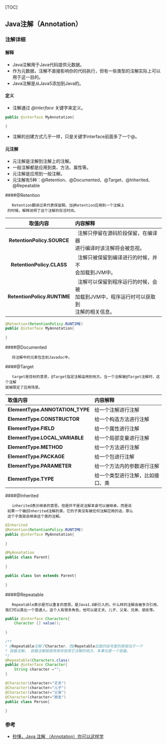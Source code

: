 [TOC]

## Java注解（Annotation）

### 注解详细

#### 解释

+ Java注解用于Java代码提供元数据。
+ 作为元数据，注解不直接影响你的代码执行，但有一些类型的注解实际上可以用于这一目的。
+ Java注解是从Java5添加到Java的。

#### 定义
+ 注解通过 _@interface_ 关键字来定义。
```java
public @interface MyAnnotation{
    
}
```
+ 注解的创建方式几乎一样，只是关键字interface前面多了一个@。

#### 元注解
   + 元注解是注解到注解上的注解。
   + 一般注解都是应用到类、方法、属性等。 
   + 元注解是应用到一般注解。
   + 元注解有5种：@Retention、@Documented、@Target、@Inherited、@Repeatable   

####@Retention
   ```text
      Retention翻译过来代表保留期。当@Retention应用到一个注解上
    的时候，解释说明了这个注解的存活时间。
   ```
  
|取值内容|内容解释|
|:----:|:----|
|**RetentionPolicy.SOURCE**|&nbsp;&nbsp;注解只停留在源码阶段保留，在编译器<br>进行编译时该注解将会被忽视。|
|**RetentionPolicy.CLASS**|&nbsp;&nbsp;注解只被保留到编译进行的时候，并不<br>会加载到JVM中。
|**RetentionPolicy.RUNTIME**|&nbsp;&nbsp;注解可以保留到程序运行的时候，会被<br>加载到JVM中，程序运行时可以获取到<br>注解的相关信息。|

```java
@Retention(RetentionPolicy.RUNTIME)
public @interface MyAnnotation{
    
}
```


####@Documented
```text
   将注解中的元素包含到Javadoc中。
```

####@Target
```text
   target是目标的意思，@Target指定注解运用到地方。当一个注解被@Target注解时，这个注解
就被限定了应用场景。   
```

|取值内容|内容解释|
|:----|:----|
|**ElementType.ANNOTATION_TYPE**|给一个注解进行注解|
|**ElementType.CONSTRUCTOR**|给一个构造方法进行注解|
|**ElementType.FIELD**|给一个属性进行注解|
|**ElementType.LOCAL_VARIABLE**|给一个局部变量进行注解|
|**ElementType.METHOD**|给一个方法进行注解|
|**ElementType.PACKAGE**|给一个包进行注解|
|**ElementType.PARAMETER**|给一个方法内的参数进行注解|
|**ElementType.TYPE**|给一个类型进行注解，比如接口、类|

####@Inherited
```text
   inherited表示继承的意思。但是并不是说注解本身可以被继承，而是说
 如果一个被@Inherited注解的类，它的子类没有被任何注解应用的话，那么
 这个子类就会继承这个类的注解。
```
```java
@Inherited
@Retention(RetentionPolicy.RUNTIME)
public @interface MyAnnotation{
    
}

@MyAnnotation
public class Parent{
    
}

public class Son extends Parent{
    
}
```


####@Repeatable
```text
   Repeatable表示是可以重复的意思。是Java1.8新引入的。什么样的注解会被多次引用，
我们可以类比一个普通人，这个人有很多角色，他可以是丈夫、儿子、父亲、兄弟、朋友等。
```
```java
public @interface Characters{
    Character [] value();
    
}

/**
* @Repeatable注解了Character。而@Repetable后面的括号里的类相当于一个
* 容器注解。 容器注解就是用来存放其它注解的地方，本事也是一个容器。
*/
@Repeatable(Characters.class)
public @interface Character{
    String character ="";
}

@Character(character="丈夫")
@Character(character="儿子")
@Character(character="父亲")
@Character(character="朋友")
public class Person{
    
}
```


### 参考
+ [秒懂，Java 注解 （Annotation）你可以这样学](https://blog.csdn.net/briblue/article/details/73824058)